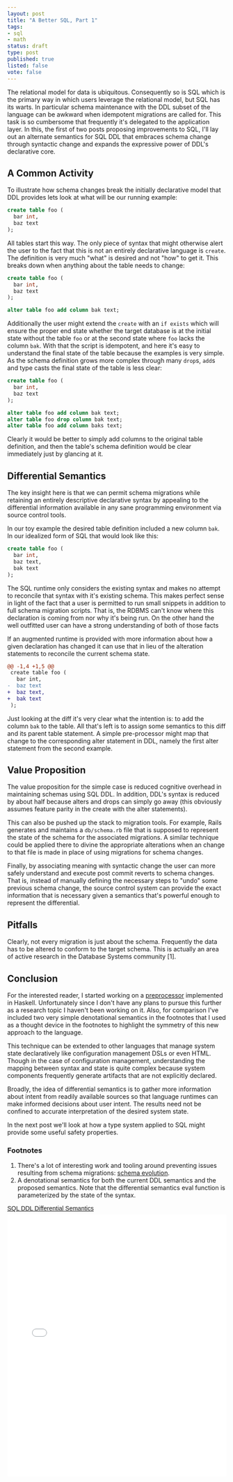 ```yaml
---
layout: post
title: "A Better SQL, Part 1"
tags:
- sql
- math
status: draft
type: post
published: true
listed: false
vote: false
---
```


The relational model for data is ubiquitous. Consequently so is SQL which is the primary way in which users leverage the relational model, but SQL has its warts. In particular schema maintenance with the DDL subset of the language can be awkward when idempotent migrations are called for. This task is so cumbersome that frequently it's delegated to the application layer. In this, the first of two posts proposing improvements to SQL, I'll lay out an alternate semantics for SQL DDL that embraces schema change through syntactic change and expands the expressive power of DDL's declarative core.

## A Common Activity

To illustrate how schema changes break the initially declarative model that DDL provides lets look at what will be our running example:

```sql
create table foo (
  bar int,
  baz text
);
```

All tables start this way. The only piece of syntax that might otherwise alert the user to the fact that this is not an entirely declarative language is `create`. The definition is very much "what" is desired and not "how" to get it. This breaks down when anything about the table needs to change:

```sql
create table foo (
  bar int,
  baz text
);

alter table foo add column bak text;
```

Additionally the user might extend the `create` with an `if exists` which will ensure the proper end state whether the target database is at the initial state without the table `foo` or at the second state where `foo` lacks the column `bak`. With that the script is idempotent, and here it's easy to understand the final state of the table because the examples is very simple. As the schema definition grows more complex through many `drop`s, `add`s and type casts the final state of the table is less clear:

```sql
create table foo (
  bar int,
  baz text
);

alter table foo add column bak text;
alter table foo drop column bak text;
alter table foo add column baks text;
```

Clearly it would be better to simply add columns to the original table definition, and then the table's schema definition would be clear immediately just by glancing at it.

## Differential Semantics

The key insight here is that we can permit schema migrations while retaining an entirely descriptive declarative syntax by appealing to the differential information available in any sane programming environment via source control tools.

In our toy example the desired table definition included a new column `bak`. In our idealized form of SQL that would look like this:

```sql
create table foo (
  bar int,
  baz text,
  bak text
);
```

The SQL runtime only considers the existing syntax and makes no attempt to reconcile that syntax with it's existing schema. This makes perfect sense in light of the fact that a user is permitted to run small snippets in addition to full schema migration scripts. That is, the RDBMS can't know where this declaration is coming from nor why it's being run. On the other hand the well outfitted user can have a strong understanding of both of those facts

If an augmented runtime is provided with more information about how a given declaration has changed it can use that in lieu of the alteration statements to reconcile the current schema state.

```diff
@@ -1,4 +1,5 @@
 create table foo (
   bar int,
-  baz text
+  baz text,
+  bak text
 );
```

Just looking at the diff it's very clear what the intention is: to add the column `bak` to the table. All that's left is to assign some semantics to this diff and its parent table statement. A simple pre-processor might map that change to the corresponding alter statement in DDL, namely the first alter statement from the second example.

## Value Proposition

The value proposition for the simple case is reduced cognitive overhead in maintaining schemas using SQL DDL. In addition, DDL's syntax is reduced by about half because alters and drops can simply go away (this obviously assumes feature parity in the create with the alter statements).

This can also be pushed up the stack to migration tools. For example, Rails generates and maintains a `db/schema.rb` file that is supposed to represent the state of the schema for the associated migrations. A similar technique could be applied there to divine the appropriate alterations when an change to that file is made in place of using migrations for schema changes.

Finally, by associating meaning with syntactic change the user can more safely understand and execute post commit reverts to schema changes. That is, instead of manually defining the necessary steps to "undo" some previous schema change, the source control system can provide the exact information that is necessary given a semantics that's powerful enough to represent the differential.

## Pitfalls

Clearly, not every migration is just about the schema. Frequently the data has to be altered to conform to the target schema. This is actually an area of active research in the Database Systems community [1].

## Conclusion

For the interested reader, I started working on a [preprocessor](https://github.com/johnbender/sql-delta) implemented in Haskell. Unfortunately since I don't have any plans to pursue this further as a research topic I haven't been working on it. Also, for comparison I've included two very simple denotational semantics in the footnotes that I used as a thought device in the footnotes to highlight the symmetry of this new approach to the language.

This technique can be extended to other languages that manage system state declaratively like configuration management DSLs or even HTML. Though in the case of configuration management, understanding the mapping between syntax and state is quite complex because system components frequently generate artifacts that are not explicitly declared.

Broadly, the idea of differential semantics is to gather more information about intent from readily available sources so that language runtimes can make informed decisions about user intent. The results need not be confined to accurate interpretation of the desired system state.

In the next post we'll look at how a type system applied to SQL might provide some useful safety properties.

### Footnotes

1. There's a lot of interesting work and tooling around preventing issues resulting from schema migrations: [schema evolution](http://scholar.google.com/scholar?q=prism+schema+evolution&btnG=&hl=en&as_sdt=0%2C5).
2. A denotational semantics for both the current DDL semantics and the proposed semantics. Note that the differential semantics eval function is parameterized by the state of the syntax.

<p  style=" margin: 12px auto 6px auto; font-family: Helvetica,Arial,Sans-serif; font-style: normal; font-variant: normal; font-weight: normal; font-size: 14px; line-height: normal; font-size-adjust: none; font-stretch: normal; -x-system-font: none; display: block;">   <a title="View SQL DDL Differential Semantics on Scribd" href="http://www.scribd.com/doc/181098166/SQL-DDL-Differential-Semantics"  style="text-decoration: underline;" >SQL DDL Differential Semantics</a></p><iframe class="scribd_iframe_embed" src="//www.scribd.com/embeds/181098166/content?start_page=1&view_mode=scroll&show_recommendations=true" data-auto-height="false" data-aspect-ratio="undefined" scrolling="no" id="doc_64435" width="100%" height="600" frameborder="0"></iframe>
